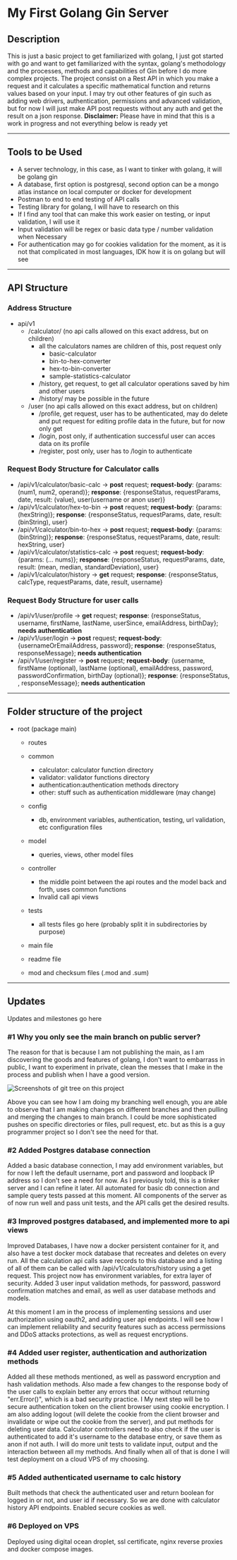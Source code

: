 # My First Golang Gin Server

## Description

This is just a basic project to get familiarized with golang, I just got started with go and want to get familiarized with the syntax, golang's methodology and the processes, methods and capabilities of Gin before I do more complex projects. The project consist on a Rest API in which you make a request and it calculates a specific mathematical function and returns values based on your input. I may try out other features of gin such as adding web drivers, authentication, permissions and advanced validation, but for now I will just make  API post requests without any auth and get the result on a json response. 
**Disclaimer:** Please have in mind that  this is a work in progress and not everything below is ready yet

<hr>

## Tools to be Used 
- A server technology, in this case, as I want to tinker with golang, it will be golang gin
- A database, first option is postgresql, second option can be a mongo atlas instance on local computer or docker for development
- Postman to end to end testing of API calls
- Testing library for golang, I will have to research on this
- If I find any tool that can make this work easier on testing, or input validation, I will use it
- Input validation will be regex or basic data type / number validation when Necessary
- For authentication may go for cookies validation for the moment, as it is not that complicated in most languages, IDK how it is on golang but will see

<hr>


## API Structure

### Address Structure

- api/v1
    - /calculator/ (no api calls allowed on this exact address, but on children)
        - all the calculators names are children of this, post request only
            - basic-calculator
            - bin-to-hex-converter
            - hex-to-bin-converter
            - sample-statistics-calculator
        - /history, get request, to get all calculator operations saved by him and other users
        - /history/<some filter> may be possible in the future
    - /user (no api calls allowed on this exact address, but on children)
        - /profile, get request, user has to be authenticated, may do delete and put request for editing profile data in the future, but for now only get
        - /login, post only, if authentication successful user can acces data on its profile
        - /register, post only, user has to /login to authenticate


### Request Body Structure for Calculator calls
- /api/v1/calculator/basic-calc → **post** request; **request-body**: {params: (num1, num2, operand)}; **response**: {responseStatus, requestParams, date, result: (value), user(username or anon user)}
- /api/v1/calculator/hex-to-bin → **post** request; **request-body**: {params: (hexString)}; **response**: {responseStatus, requestParams, date, result: (binString), user}
- /api/v1/calculator/bin-to-hex → **post** request; **request-body**: {params: (binString)}; **response**: {responseStatus, requestParams, date, result: hexString, user}
- /api/v1/calculator/statistics-calc → **post** request; **request-body**: {params: (… nums)}; **response**: {responseStatus, requestParams, date, result: (mean, median, standardDeviation), user}
- /api/v1/calculator/history → **get** request; **response**: {responseStatus, calcType, requestParams, date, result, username}


### Request Body Structure for user calls
- /api/v1/user/profile → **get** request; **response**: {responseStatus, username, firstName, lastName, userSince, emailAddress, birthDay}; **needs authentication**
- /api/v1/user/login → **post** request; **request-body**: {usernameOrEmailAddress, password}; **response**: {responseStatus, responseMessage}; **needs authentication**
- /api/v1/user/register → **post** request; **request-body**: {username, firstName (optional), lastName (optional), emailAddress, password, passwordConfirmation, birthDay (optional)}; **response**: {responseStatus, , responseMessage}; **needs authentication**

<hr>

## Folder structure of the project

- root (package main)
    - routes 
    - common
        - calculator: calculator function directory
        - validator: validator functions directory
        - authentication:authentication methods directory
        - other: stuff such as authentication middleware (may change)
    - config
        - db, environment variables, authentication, testing, url validation, etc configuration files
    - model
        - queries, views, other model files
    - controller
        - the middle point between the api routes and the model back and forth, uses common functions
        - Invalid call api views
    - tests
        - all tests files go here (probably split it in subdirectories by purpose)

    - main file
    - readme file
    - mod and checksum files (.mod and .sum)

<hr>

## Updates

Updates and milestones go here

### #1 Why you only see the main branch on public server?

The reason for that is because I am not publishing the main, as I am discovering the goods and features of golang, I don't want to embarrass in public, I want to experiment in private, clean the messes that I make in the process and publish when I have a good version.

![Screenshots of git tree on this project](screenshot-git-branches.png)

Above you can see how I am doing my branching well enough, you are able to observe that I am making changes on different branches and then pulling and merging the changes to main branch. I could be more sophisticated pushes on specific directories or files, pull request, etc. but as this is a guy programmer project so I don't see the need for that.

### #2 Added Postgres database connection

Added a basic database connection, I may add environment variables, but for now I left the default username, port and password and loopback IP address so I don't see a need for now. As I previously told, this is a tinker server and I can refine it later. All automated for basic db connection and sample query tests passed at this moment. All components of the server as of now run well and pass unit tests, and the API calls get the desired results.

### #3 Improved postgres databased, and implemented more to api views

Improved Databases, I have now a docker persistent container for it, and also have a test docker mock database that recreates and deletes on every run. All the calculation api calls save records to this database and a listing of all of them can be called with /api/v1/calculators/history using a get request. This project now has environment variables, for extra layer of security. Added 3 user input validation methods, for password, password confirmation matches and email, as well as user database methods and models.

At this moment I am in the process of implementing sessions and user authorization using oauth2, and adding user api endpoints. I will see how I can implement reliability and security features such as access permissions and DDoS attacks protections, as well as request encryptions.

### #4 Added user register, authentication and authorization methods
Added all these methods mentioned, as well as password encryption and hash validation methods. Also made a few changes to the response body of the user calls to explain better any errors that occur without returning "err.Error()", which is a bad security practice. I My next step will be to secure authentication token on the client browser using cookie encryption. I am also adding logout (will delete the cookie from the client browser and invalidate or wipe out the cookie from the server), and put methods for deleting user data. Calculator controllers need to also check if the user is authenticated to add it's username to the database entry, or save them as anon if not auth. I will do more unit tests to validate input, output and the interaction between all my methods. And finally when all of that is done I will test deployment on a cloud VPS of my choosing.

### #5 Added authenticated username to calc history
Built methods that check the authenticated user and return boolean for logged in or not, and user id if necessary. So we are done with calculator history API endpoints. Enabled secure cookies as well.

### #6 Deployed on VPS
Deployed using digital ocean droplet, ssl certificate, nginx reverse proxies and docker compose images.